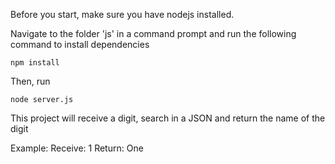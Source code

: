 Before you start, make sure you have nodejs installed.

Navigate to the folder 'js' in a command prompt and run the following command to install dependencies

```npm install```

Then, run


```node server.js```


This project will receive a digit, search in a JSON and return the name of the digit

Example: 
Receive: 1 Return: One